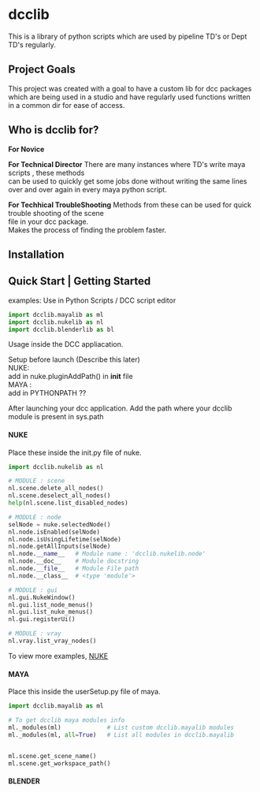 # dcclib

This is a library of python scripts which are used by pipeline TD's or
Dept TD's regularly.

## Project Goals
This project was created with a goal to have a custom lib for dcc packages
which are being used in a studio and have regularly used functions written
in a common dir for ease of access.

## Who is dcclib for?

**For Novice**

**For Technical Director**
There are many instances where TD's write maya scripts , these methods  
can be used to quickly get some jobs done without writing the same lines  
over and over again in every maya python script.

**For Techhical TroubleShooting**
Methods from these can be used for quick trouble shooting of the scene  
file in your dcc package.  
Makes the process of finding the problem faster.

## Installation

## Quick Start | Getting Started

examples:
Use in Python Scripts / DCC script editor
``` python
import dcclib.mayalib as ml
import dcclib.nukelib as nl
import dcclib.blenderlib as bl
```
Usage inside the DCC appliacation.

Setup before launch  (Describe this later)  
NUKE:  
    add in nuke.pluginAddPath() in __init__ file  
MAYA :  
    add in PYTHONPATH ??

After launching your dcc application.
    Add the path where your dcclib module is present in sys.path


#### NUKE
Place these inside the init.py file of nuke.
``` python
import dcclib.nukelib as nl

# MODULE : scene
nl.scene.delete_all_nodes()
nl.scene.deselect_all_nodes()
help(nl.scene.list_disabled_nodes)

# MODULE : node
selNode = nuke.selectedNode()
nl.node.isEnabled(selNode)
nl.node.isUsingLifetime(selNode)
nl.node.getAllInputs(selNode)
nl.node.__name__   # Module name : 'dcclib.nukelib.node'
nl.node.__doc__    # Module docstring
nl.node.__file__   # Module File path 
nl.node.__class__  # <type 'module'>

# MODULE : gui
nl.gui.NukeWindow()
nl.gui.list_node_menus()
nl.gui.list_nuke_menus()
nl.gui.registerUi()

# MODULE : vray
nl.vray.list_vray_nodes()

```
To view more examples, [NUKE](./doc-md/NUKE.md)

#### MAYA
Place this inside the userSetup.py file of maya.
``` python
import dcclib.mayalib as ml

# To get dcclib maya modules info
ml._modules(ml)             # List custom dcclib.mayalib modules
ml._modules(ml, all=True)   # List all modules in dcclib.mayalib


ml.scene.get_scene_name()
ml.scene.get_workspace_path()
```

#### BLENDER



